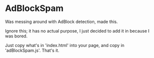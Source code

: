 # AdBlockSpam
Was messing around with AdBlock detection, made this.

Ignore this; it has no actual purpose, I just decided to add it in because I was bored.

Just copy what's in 'index.html' into your page, and copy in 'adBlockSpam.js'. That's it.
